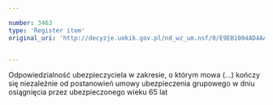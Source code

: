 ```yaml
---

number: 3463
type: 'Register item'
original_uri: 'http://decyzje.uokik.gov.pl/nd_wz_um.nsf/0/E9EB1004AD4AA109C1257A4D0038FD65?OpenDocument'


---
```


Odpowiedzialność ubezpieczyciela w zakresie, o którym mowa (...) kończy się niezależnie od postanowień umowy ubezpieczenia grupowego w dniu osiągnięcia przez ubezpieczonego wieku 65 lat
